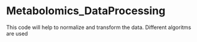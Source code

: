 # Metabolomics_DataProcessing
This code will help to normalize and transform the data. Different algoritms are used

